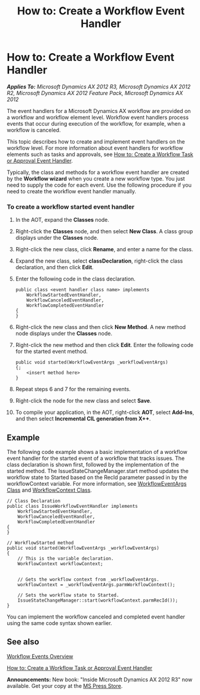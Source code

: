 ﻿---
title: 'How to: Create a Workflow Event Handler'
TOCTitle: 'How to: Create a Workflow Event Handler'
ms:assetid: 96d8e39e-589b-4b5c-bf7c-af10f030c378
ms:mtpsurl: https://msdn.microsoft.com/en-us/library/Cc606215(v=AX.60)
ms:contentKeyID: 35247685
ms.date: 05/18/2015
mtps_version: v=AX.60
---

# How to: Create a Workflow Event Handler 


_**Applies To:** Microsoft Dynamics AX 2012 R3, Microsoft Dynamics AX 2012 R2, Microsoft Dynamics AX 2012 Feature Pack, Microsoft Dynamics AX 2012_

The event handlers for a Microsoft Dynamics AX workflow are provided on a workflow and workflow element level. Workflow event handlers process events that occur during execution of the workflow, for example, when a workflow is canceled.

This topic describes how to create and implement event handlers on the workflow level. For more information about event handlers for workflow elements such as tasks and approvals, see [How to: Create a Workflow Task or Approval Event Handler](how-to-create-a-workflow-task-or-approval-event-handler.md).

Typically, the class and methods for a workflow event handler are created by the **Workflow wizard** when you create a new workflow type. You just need to supply the code for each event. Use the following procedure if you need to create the workflow event handler manually.

### To create a workflow started event handler

1.  In the AOT, expand the **Classes** node.

2.  Right-click the **Classes** node, and then select **New Class**. A class group displays under the **Classes** node.

3.  Right-click the new class, click **Rename**, and enter a name for the class.

4.  Expand the new class, select **classDeclaration**, right-click the class declaration, and then click **Edit**.

5.  Enter the following code in the class declaration.
    
        public class <event handler class name> implements
            WorkflowStartedEventHandler,
            WorkflowCanceledEventHandler,
            WorkflowCompletedEventHandler
        {
        }

6.  Right-click the new class and then click **New Method**. A new method node displays under the **Classes** node.

7.  Right-click the new method and then click **Edit**. Enter the following code for the started event method.
    
        public void started(WorkflowEventArgs _workflowEventArgs)
        {;
            <insert method here>
        }

8.  Repeat steps 6 and 7 for the remaining events.

9.  Right-click the node for the new class and select **Save**.

10. To compile your application, in the AOT, right-click **AOT**, select **Add-Ins**, and then select **Incremental CIL generation from X++**.

## Example

The following code example shows a basic implementation of a workflow event handler for the started event of a workflow that tracks issues. The class declaration is shown first, followed by the implementation of the started method. The IssueStateChangeManager.start method updates the workflow state to Started based on the RecId parameter passed in by the workflowContext variable. For more information, see [WorkflowEventArgs Class](https://msdn.microsoft.com/en-us/library/gg831514\(v=ax.60\)) and [WorkflowContext Class](https://msdn.microsoft.com/en-us/library/gg798325\(v=ax.60\)).

    // Class Declaration
    public class IssueWorkflowEventHandler implements
        WorkflowStartedEventHandler,
        WorkflowCanceledEventHandler,
        WorkflowCompletedEventHandler
    {
    }
     
    // WorkflowStarted method
    public void started(WorkflowEventArgs _workflowEventArgs)
    {
        // This is the variable declaration.
        WorkflowContext workflowContext;
        
     
        // Gets the workflow context from _workflowEventArgs.
        workflowContext = _workflowEventArgs.parmWorkflowContext();
     
        // Sets the workflow state to Started.
        IssueStateChangeManager::start(workflowContext.parmRecId());
    }

You can implement the workflow canceled and completed event handler using the same code syntax shown earlier.

## See also

[Workflow Events Overview](workflow-events-overview.md)

[How to: Create a Workflow Task or Approval Event Handler](how-to-create-a-workflow-task-or-approval-event-handler.md)

  
**Announcements:** New book: "Inside Microsoft Dynamics AX 2012 R3" now available. Get your copy at the [MS Press Store](https://www.microsoftpressstore.com/store/inside-microsoft-dynamics-ax-2012-r3-9780735685109).

